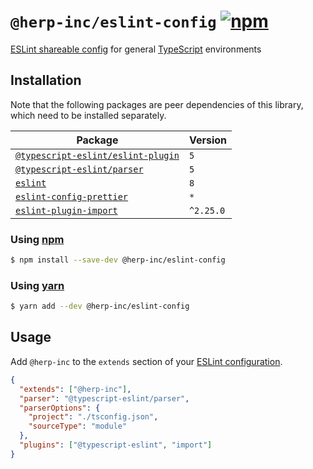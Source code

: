 # `@herp-inc/eslint-config` [![npm](https://img.shields.io/npm/v/@herp-inc/eslint-config)](https://www.npmjs.com/package/@herp-inc/eslint-config)

[ESLint shareable config](https://eslint.org/docs/developer-guide/shareable-configs) for general [TypeScript](https://www.typescriptlang.org/) environments

## Installation

Note that the following packages are peer dependencies of this library, which need to be installed separately.

| Package                                                                                              | Version   |
| ---------------------------------------------------------------------------------------------------- | --------- |
| [`@typescript-eslint/eslint-plugin`](https://www.npmjs.com/package/@typescript-eslint/eslint-plugin) | `5`       |
| [`@typescript-eslint/parser`](https://www.npmjs.com/package/@typescript-eslint/parser)               | `5`       |
| [`eslint`](https://www.npmjs.com/package/eslint)                                                     | `8`       |
| [`eslint-config-prettier`](https://www.npmjs.com/package/eslint-config-prettier)                     | `*`       |
| [`eslint-plugin-import`](https://www.npmjs.com/package/eslint-plugin-import)                         | `^2.25.0` |

### Using [npm](https://www.npmjs.com/)

```sh
$ npm install --save-dev @herp-inc/eslint-config
```

### Using [yarn](https://yarnpkg.com/)

```sh
$ yarn add --dev @herp-inc/eslint-config
```

## Usage

Add `@herp-inc` to the `extends` section of your [ESLint configuration](http://eslint.org/docs/user-guide/configuring).

```json
{
  "extends": ["@herp-inc"],
  "parser": "@typescript-eslint/parser",
  "parserOptions": {
    "project": "./tsconfig.json",
    "sourceType": "module"
  },
  "plugins": ["@typescript-eslint", "import"]
}
```

